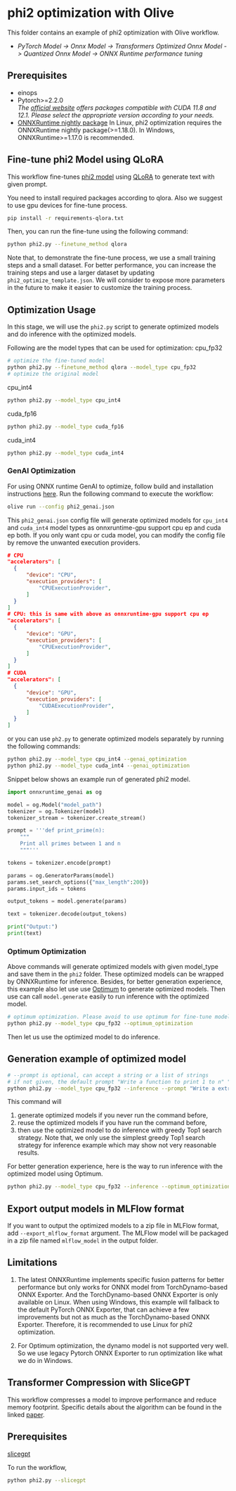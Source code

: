 # phi2 optimization with Olive
This folder contains an example of phi2 optimization with Olive workflow.

- *PyTorch Model -> Onnx Model -> Transformers Optimized Onnx Model -> Quantized Onnx Model -> ONNX Runtime performance tuning*

## Prerequisites
* einops
* Pytorch>=2.2.0 \
  _The [official website](https://pytorch.org/) offers packages compatible with CUDA 11.8 and 12.1. Please select the appropriate version according to your needs._
* [ONNXRuntime nightly package](https://onnxruntime.ai/docs/install/#inference-install-table-for-all-languages)
  In Linux, phi2 optimization requires the ONNXRuntime nightly package(>=1.18.0). In Windows, ONNXRuntime>=1.17.0 is recommended.

## Fine-tune phi2 Model using QLoRA
This workflow fine-tunes [phi2 model](https://huggingface.co/microsoft/phi-2) using [QLoRA](https://arxiv.org/abs/2305.14314) to generate text with given prompt.

You need to install required packages according to qlora. Also we suggest to use gpu devices for fine-tune process.
```bash
pip install -r requirements-qlora.txt
```

Then, you can run the fine-tune using the following command:
```bash
python phi2.py --finetune_method qlora
```
Note that, to demonstrate the fine-tune process, we use a small training steps and a small dataset. For better performance, you can increase the training steps and use a larger dataset by updating
`phi2_optimize_template.json`.
We will consider to expose more parameters in the future to make it easier to customize the training process.

## Optimization Usage
In this stage, we will use the `phi2.py` script to generate optimized models and do inference with the optimized models.

Following are the model types that can be used for optimization:
cpu_fp32
```bash
# optimize the fine-tuned model
python phi2.py --finetune_method qlora --model_type cpu_fp32
# optimize the original model
```
cpu_int4
```bash
python phi2.py --model_type cpu_int4
```
cuda_fp16
```bash
python phi2.py --model_type cuda_fp16
```
cuda_int4
```bash
python phi2.py --model_type cuda_int4
```

### GenAI Optimization
For using ONNX runtime GenAI to optimize, follow build and installation instructions [here](https://github.com/microsoft/onnxruntime-genai).
Run the following command to execute the workflow:
```bash
olive run --config phi2_genai.json
```
This `phi2_genai.json` config file will generate optimized models for `cpu_int4` and `cuda_int4` model types as onnxruntime-gpu support cpu ep and cuda ep both.
If you only want cpu or cuda model, you can modify the config file by remove the unwanted execution providers.
```json
# CPU
"accelerators": [
  {
      "device": "CPU",
      "execution_providers": [
          "CPUExecutionProvider",
      ]
  }
]
# CPU: this is same with above as onnxruntime-gpu support cpu ep
"accelerators": [
  {
      "device": "GPU",
      "execution_providers": [
          "CPUExecutionProvider",
      ]
  }
]
# CUDA
"accelerators": [
  {
      "device": "GPU",
      "execution_providers": [
          "CUDAExecutionProvider",
      ]
  }
]
```

or you can use `ph2.py` to generate optimized models separately by running the following commands:
```bash
python phi2.py --model_type cpu_int4 --genai_optimization
python phi2.py --model_type cuda_int4 --genai_optimization
```

Snippet below shows an example run of generated phi2 model.
```python
import onnxruntime_genai as og

model = og.Model("model_path")
tokenizer = og.Tokenizer(model)
tokenizer_stream = tokenizer.create_stream()

prompt = '''def print_prime(n):
    """
    Print all primes between 1 and n
    """'''

tokens = tokenizer.encode(prompt)

params = og.GeneratorParams(model)
params.set_search_options({"max_length":200})
params.input_ids = tokens

output_tokens = model.generate(params)

text = tokenizer.decode(output_tokens)

print("Output:")
print(text)
```

### Optimum Optimization
Above commands will generate optimized models with given model_type and save them in the `phi2` folder. These optimized models can be wrapped by ONNXRuntime for inference.
Besides, for better generation experience, this example also let use use [Optimum](https://huggingface.co/docs/optimum/v1.2.1/en/onnxruntime/modeling_ort) to generate optimized models.
Then use can call `model.generate` easily to run inference with the optimized model.
```bash
# optimum optimization. Please avoid to use optimum for fine-tune model which is not supported by now in Olive.
python phi2.py --model_type cpu_fp32 --optimum_optimization
```

Then let us use the optimized model to do inference.

## Generation example of optimized model
```bash
# --prompt is optional, can accept a string or a list of strings
# if not given, the default prompt "Write a function to print 1 to n" "Write a extremely long story starting with once upon a time"
python phi2.py --model_type cpu_fp32 --inference --prompt "Write a extremely long story starting with once upon a time"
```
This command will
1. generate optimized models if you never run the command before,
2. reuse the optimized models if you have run the command before,
3. then use the optimized model to do inference with greedy Top1 search strategy.
Note that, we only use the simplest greedy Top1 search strategy for inference example which may show not very reasonable results.

For better generation experience, here is the way to run inference with the optimized model using Optimum.
```bash
python phi2.py --model_type cpu_fp32 --inference --optimum_optimization --prompt "Write a extremely long story starting with once upon a time"
```

## Export output models in MLFlow format
If you want to output the optimized models to a zip file in MLFlow format, add `--export_mlflow_format` argument. The MLFlow model will be packaged in a zip file named `mlflow_model` in the output folder.

## Limitations
1. The latest ONNXRuntime implements specific fusion patterns for better performance but only works for ONNX model from TorchDynamo-based ONNX Exporter. And the TorchDynamo-based ONNX Exporter is only available on Linux.
When using Windows, this example will fallback to the default PyTorch ONNX Exporter, that can achieve a few improvements but not as much as the TorchDynamo-based ONNX Exporter.
Therefore, it is recommended to use Linux for phi2 optimization.

2. For Optimum optimization, the dynamo model is not supported very well. So we use legacy Pytorch ONNX Exporter to run optimization like what we do in Windows.

## Transformer Compression with SliceGPT
This workflow compresses a model to improve performance and reduce memory footprint. Specific details about the algorithm can be found in the linked [paper](https://arxiv.org/abs/2401.15024).

## Prerequisites
[slicegpt](https://github.com/microsoft/TransformerCompression)

To run the workflow,
```bash
python phi2.py --slicegpt
```
